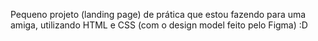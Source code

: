 Pequeno projeto (landing page) de prática que estou fazendo para uma amiga, utilizando HTML e CSS (com o design model feito pelo Figma) :D
